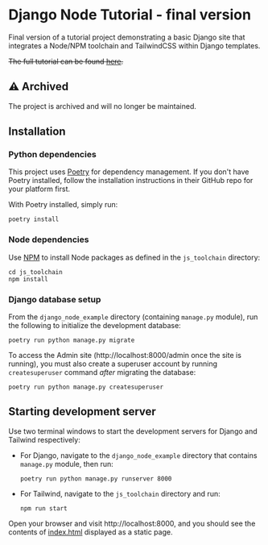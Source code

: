 # Django Node Tutorial - final version

Final version of a tutorial project demonstrating a basic Django site that integrates a Node/NPM toolchain and TailwindCSS within Django templates.

~~The full tutorial can be found [here](https://galenrice.com/2022/01/20/node-dev-for-the-django-dev.html).~~

## ⚠️ Archived

The project is archived and will no longer be maintained.

## Installation

### Python dependencies

This project uses [Poetry] for dependency management. If you don't have Poetry installed, follow the installation instructions in their GitHub repo for your platform first.

With Poetry installed, simply run:

```shell
poetry install
```

### Node dependencies

Use [NPM] to install Node packages as defined in the `js_toolchain` directory:

```shell
cd js_toolchain
npm install
```

### Django database setup

From the `django_node_example` directory (containing `manage.py` module), run the following to initialize the development database:

```shell
poetry run python manage.py migrate
```

To access the Admin site (http://localhost:8000/admin once the site is running), you must also create a superuser account by running `createsuperuser` command _after_ migrating the database:

```shell
poetry run python manage.py createsuperuser
```

## Starting development server

Use two terminal windows to start the development servers for Django and Tailwind respectively:

- For Django, navigate to the `django_node_example` directory that contains `manage.py` module, then run:

  ```shell
  poetry run python manage.py runserver 8000
  ```

- For Tailwind, navigate to the `js_toolchain` directory and run:

  ```shell
  npm run start
  ```

Open your browser and visit http://localhost:8000, and you should see the contents of [index.html] displayed as a static page.

[index.html]: django_node_example/templates/index.html
[npm]: https://www.npmjs.com/
[poetry]: https://github.com/python-poetry/poetry
